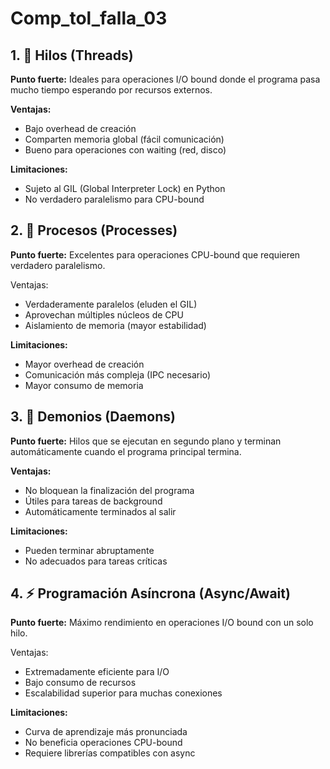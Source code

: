 # Comp_tol_falla_03
## 1. 🧵 Hilos (Threads)
**Punto fuerte:** Ideales para operaciones I/O bound donde el programa pasa mucho tiempo esperando por recursos externos.

**Ventajas:**
* Bajo overhead de creación
* Comparten memoria global (fácil comunicación)
* Bueno para operaciones con waiting (red, disco)

**Limitaciones:**
* Sujeto al GIL (Global Interpreter Lock) en Python
* No verdadero paralelismo para CPU-bound
## 2. 🔄 Procesos (Processes)
**Punto fuerte:** Excelentes para operaciones CPU-bound que requieren verdadero paralelismo.

Ventajas:
* Verdaderamente paralelos (eluden el GIL)
* Aprovechan múltiples núcleos de CPU
* Aislamiento de memoria (mayor estabilidad)

**Limitaciones:**
* Mayor overhead de creación
* Comunicación más compleja (IPC necesario)
* Mayor consumo de memoria

## 3. 👹 Demonios (Daemons)
**Punto fuerte:** Hilos que se ejecutan en segundo plano y terminan automáticamente cuando el programa principal termina.

**Ventajas:**
* No bloquean la finalización del programa
* Útiles para tareas de background
* Automáticamente terminados al salir

**Limitaciones:**
* Pueden terminar abruptamente
* No adecuados para tareas críticas

## 4. ⚡ Programación Asíncrona (Async/Await)
**Punto fuerte:** Máximo rendimiento en operaciones I/O bound con un solo hilo.

Ventajas:
* Extremadamente eficiente para I/O
* Bajo consumo de recursos
* Escalabilidad superior para muchas conexiones

**Limitaciones:**
* Curva de aprendizaje más pronunciada
* No beneficia operaciones CPU-bound
* Requiere librerías compatibles con async